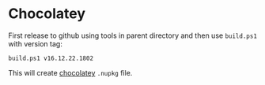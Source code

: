 # Chocolatey

First release to github using tools in parent directory and then use `build.ps1` with version tag:

    build.ps1 v16.12.22.1802
    
This will create [chocolatey](https://chocolatey.org/) `.nupkg` file.
